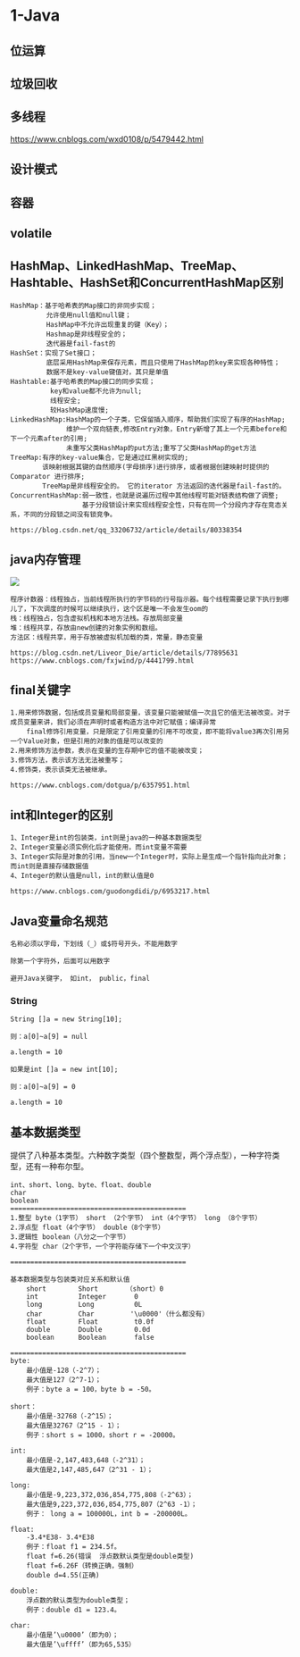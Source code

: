 # 1-Java #

## 位运算 ##

## 垃圾回收 ##

## 多线程 ##

https://www.cnblogs.com/wxd0108/p/5479442.html

## 设计模式 ##

## 容器 ##

## volatile ##

	

## HashMap、LinkedHashMap、TreeMap、Hashtable、HashSet和ConcurrentHashMap区别 ##

	HashMap：基于哈希表的Map接口的非同步实现；
			 允许使用null值和null键；
			 HashMap中不允许出现重复的键（Key）；
			 Hashmap是非线程安全的；
			 迭代器是fail-fast的
	HashSet：实现了Set接口；
			 底层采用HashMap来保存元素，而且只使用了HashMap的key来实现各种特性；
			 数据不是key-value键值对，其只是单值
	Hashtable:基于哈希表的Map接口的同步实现；
		 	  key和value都不允许为null;
			  线程安全;
			  较HashMap速度慢;
	LinkedHashMap:HashMap的一个子类，它保留插入顺序，帮助我们实现了有序的HashMap;
				  维护一个双向链表,修改Entry对象，Entry新增了其上一个元素before和下一个元素after的引用;
				  未重写父类HashMap的put方法;重写了父类HashMap的get方法
	TreeMap:有序的key-value集合，它是通过红黑树实现的;
		    该映射根据其键的自然顺序(字母排序)进行排序，或者根据创建映射时提供的 Comparator 进行排序;
			TreeMap是非线程安全的。 它的iterator 方法返回的迭代器是fail-fast的。
	ConcurrentHashMap:弱一致性，也就是说遍历过程中其他线程可能对链表结构做了调整;
					  基于分段锁设计来实现线程安全性，只有在同一个分段内才存在竞态关系，不同的分段锁之间没有锁竞争。

	https://blog.csdn.net/qq_33206732/article/details/80338354

## java内存管理 ##

![](https://i.imgur.com/JZRS0PO.png)

	程序计数器：线程独占，当前线程所执行的字节码的行号指示器。每个线程需要记录下执行到哪儿了，下次调度的时候可以继续执行，这个区是唯一不会发生oom的
	栈：线程独占，包含虚拟机栈和本地方法栈。存放局部变量
	堆：线程共享，存放由new创建的对象实例和数组。
	方法区：线程共享，用于存放被虚拟机加载的类，常量，静态变量

	https://blog.csdn.net/Liveor_Die/article/details/77895631
	https://www.cnblogs.com/fxjwind/p/4441799.html

## final关键字 ##

	1.用来修饰数据，包括成员变量和局部变量，该变量只能被赋值一次且它的值无法被改变。对于成员变量来讲，我们必须在声明时或者构造方法中对它赋值；编译异常
		final修饰引用变量，只是限定了引用变量的引用不可改变，即不能将value3再次引用另一个Value对象，但是引用的对象的值是可以改变的
	2.用来修饰方法参数，表示在变量的生存期中它的值不能被改变；
	3.修饰方法，表示该方法无法被重写；
	4.修饰类，表示该类无法被继承。

	https://www.cnblogs.com/dotgua/p/6357951.html

## int和Integer的区别 ##

	1、Integer是int的包装类，int则是java的一种基本数据类型 
	2、Integer变量必须实例化后才能使用，而int变量不需要 
	3、Integer实际是对象的引用，当new一个Integer时，实际上是生成一个指针指向此对象；而int则是直接存储数据值 
	4、Integer的默认值是null，int的默认值是0

	https://www.cnblogs.com/guodongdidi/p/6953217.html

## Java变量命名规范 ##

	名称必须以字母，下划线（_）或$符号开头，不能用数字

	除第一个字符外，后面可以用数字
	
	避开Java关键字， 如int， public，final

### String ###

	String []a = new String[10];

	则：a[0]~a[9] = null
	
	a.length = 10
	
	如果是int []a = new int[10];
	
	则：a[0]~a[9] = 0
	
	a.length = 10

## 基本数据类型 ##

提供了八种基本类型。六种数字类型（四个整数型，两个浮点型），一种字符类型，还有一种布尔型。

	int、short、long、byte、float、double
	char
	boolean
	============================================
	1.整型 byte（1字节） short （2个字节） int（4个字节） long （8个字节）
	2.浮点型 float（4个字节） double（8个字节）
	3.逻辑性 boolean（八分之一个字节）
	4.字符型 char（2个字节，一个字符能存储下一个中文汉字）

	============================================

	基本数据类型与包装类对应关系和默认值
		short        Short       （short）0
		int          Integer       0		
		long         Long          0L		
		char         Char         '\u0000'（什么都没有）		
		float        Float         t0.0f		
		double       Double        0.0d	
		boolean      Boolean       false

	============================================
	byte:
		最小值是-128（-2^7）；
		最大值是127（2^7-1）；	  
		例子：byte a = 100，byte b = -50。

	short：
		最小值是-32768（-2^15）；
		最大值是32767（2^15 - 1）；
		例子：short s = 1000，short r = -20000。
	
	int:
		最小值是-2,147,483,648（-2^31）；
		最大值是2,147,485,647（2^31 - 1）；

	long:
		最小值是-9,223,372,036,854,775,808（-2^63）；
		最大值是9,223,372,036,854,775,807（2^63 -1）；
		例子： long a = 100000L，int b = -200000L。

	float:
		-3.4*E38- 3.4*E38
		例子：float f1 = 234.5f。
		float f=6.26(错误  浮点数默认类型是double类型)
		float f=6.26F（转换正确，强制）
		double d=4.55(正确)

	double:
		浮点数的默认类型为double类型；
		例子：double d1 = 123.4。
	
	char:
		最小值是’\u0000’（即为0）；
		最大值是’\uffff’（即为65,535）